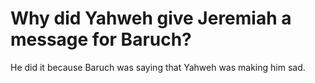 # Why did Yahweh give Jeremiah a message for Baruch?

He did it because Baruch was saying that Yahweh was making him sad.
